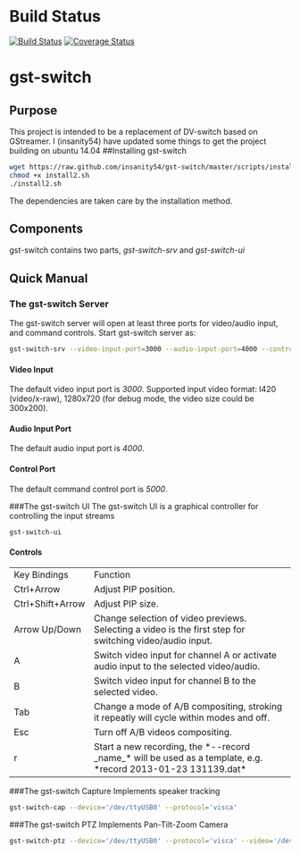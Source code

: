 # Build Status
[![Build Status](https://travis-ci.org/insanity54/gst-switch.png?branch=master)](https://travis-ci.org/insanity54/gst-switch)
[![Coverage Status](https://coveralls.io/repos/insanity54/gst-switch/badge.png)](https://coveralls.io/r/insanity54/gst-switch)

# gst-switch
## Purpose
This project is intended to be a replacement of DV-switch based on GStreamer. I (insanity54) have updated some things to get the project building on ubuntu 14.04
##Installing gst-switch
```bash
wget https://raw.github.com/insanity54/gst-switch/master/scripts/install2.sh
chmod +x install2.sh
./install2.sh
```
The dependencies are taken care by the installation method.
## Components
gst-switch contains two parts, *gst-switch-srv* and *gst-switch-ui*
## Quick Manual
### The gst-switch Server
The gst-switch server will open at least three ports for video/audio input, and
command controls.
Start gst-switch server as:
```bash
gst-switch-srv --video-input-port=3000 --audio-input-port=4000 --control-port=5000
```
#### Video Input
The default video input port is *3000*. Supported input video format: I420
(video/x-raw), 1280x720 (for debug mode, the video size could be 300x200).
#### Audio Input Port
The default audio input port is *4000*.
#### Control Port
The default command control port is *5000*.

###The gst-switch UI
The gst-switch UI is a graphical controller for controlling the input streams
```bash
gst-switch-ui
```

#### Controls
<table>
 <tr><td>Key Bindings</td><td>Function</td></tr>

 <tr><td>Ctrl+Arrow</td><td>
 Adjust PIP position.
 </td></tr>

 <tr><td>Ctrl+Shift+Arrow</td><td>
 Adjust PIP size.
 </td></tr>

 <tr><td>Arrow Up/Down</td><td>
 Change selection of video previews. Selecting a video is the first step for
 switching video/audio input.
 </td></tr>

 <tr><td>A</td><td>
 Switch video input for channel A or activate audio input to the selected
 video/audio.
 </td></tr>

 <tr><td>B</td><td>
 Switch video input for channel B to the selected video.
 </td></tr>

 <tr><td>Tab</td><td>
 Change a mode of A/B compositing, stroking it repeatly will cycle within modes
 and off.
 </td></tr>

 <tr><td>Esc</td><td>
 Turn off A/B videos compositing.
 </td></tr>

 <tr><td>r</td><td>
 Start a new recording, the *--record _name_* will be used as a template,
 e.g. *record 2013-01-23 131139.dat*
 </td></tr>
</table>

###The gst-switch Capture
Implements speaker tracking
```bash
gst-switch-cap --device='/dev/ttyUSB0' --protocol='visca'
```

###The gst-switch PTZ
Implements Pan-Tilt-Zoom Camera
```bash
gst-switch-ptz --device='/dev/ttyUSB0' --protocol='visca' --video='/dev/video0'
```
